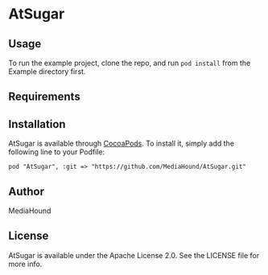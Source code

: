 # AtSugar

## Usage

To run the example project, clone the repo, and run `pod install` from the Example directory first.

## Requirements

## Installation

AtSugar is available through [CocoaPods](http://cocoapods.org). To install
it, simply add the following line to your Podfile:

    pod "AtSugar", :git => "https://github.com/MediaHound/AtSugar.git"

## Author

MediaHound

## License

AtSugar is available under the Apache License 2.0. See the LICENSE file for more info.

